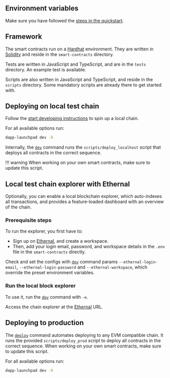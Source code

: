 ## Environment variables

Make sure you have followed the [steps in the quickstart](quickstart.md#set-up-environment-variables).

## Framework

The smart contracts run on a [Hardhat](https://hardhat.org/) environment. They are written in [Solidity](https://docs.soliditylang.org/) and reside in the `smart-contracts` directory.

Tests are written in JavaScript and TypeScript, and are in the `tests` directory. An example test is available.

Scripts are also written in JavaScript and TypeScript, and reside in the `scripts` directory. Some mandatory scripts are already there to get started with.

## Deploying on local test chain

Follow the [start developing instructions](quickstart.md#start-developing) to spin up a local chain.

For all available options run:

```sh
dapp-launchpad dev -h
```

Internally, the [`dev`](commands.md#dev) command runs the `scripts/deploy_localhost` script that deploys all contracts in the correct sequence. 

!!! warning
    When working on your own smart contracts, make sure to update this script.

## Local test chain explorer with Ethernal

Optionally, you can enable a local blockchain explorer, which auto-indexes all transactions, and provides a feature-loaded dashboard with an overview of the chain.

### Prerequisite steps

To run the explorer, you first have to:

- Sign up on [Ethernal](https://app.tryethernal.com/), and create a workspace. 
- Then, add your login email, password, and workspace details in the `.env` file in the `smart-contracts` directly.

Check and set the configs with [`dev`](commands.md#dev) command params `--ethernal-login-email`, `--ethernal-login-password` and `--ethernal-workspace`, which override the preset environment variables.

### Run the local block explorer

To use it, run the [`dev`](commands.md#dev) command with `-e`.

Access the chain explorer at the [Ethernal](https://app.tryethernal.com/) URL.

## Deploying to production

The [`deploy`](commands.md#deploy) command automates deploying to any EVM compatible chain. It runs the provided `scripts/deploy_prod` script to deploy all contracts in the correct sequence. When working on your own smart contracts, make sure to update this script.

For all available options run:

```sh
dapp-launchpad dev -h
```